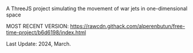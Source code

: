 A ThreeJS project simulating the movement of war jets in one-dimensional space

MOST RECENT VERSION: https://rawcdn.githack.com/alperenbutun/free-time-project/b6d6198/index.html

Last Update: 2024, March.
